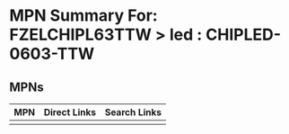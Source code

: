 



# MPN Summary For: FZELCHIPL63TTW > led : CHIPLED-0603-TTW

## MPNs
  

|MPN|Direct Links|Search Links|
| :--- | :--- | :--- |
||||
